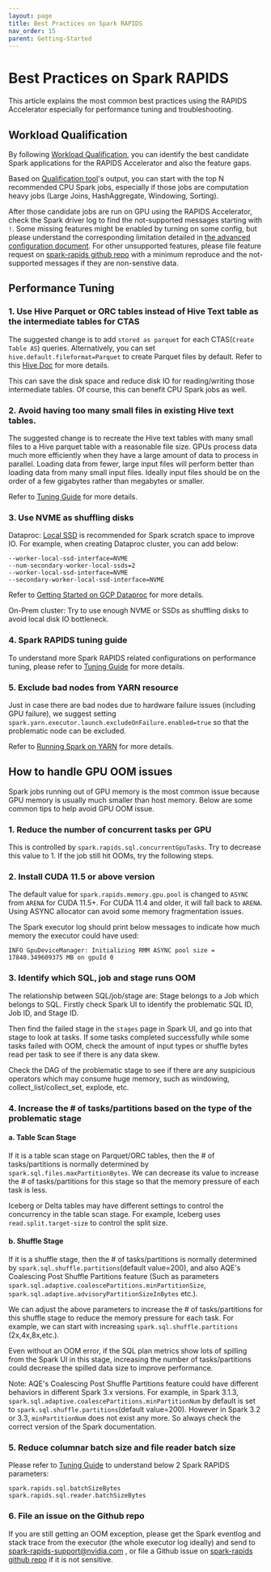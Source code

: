 ```yaml
---
layout: page
title: Best Practices on Spark RAPIDS
nav_order: 15
parent: Getting-Started
---
```


# Best Practices on Spark RAPIDS

This article explains the most common best practices using the RAPIDS Accelerator especially for 
performance tuning and troubleshooting.

## Workload Qualification

By following [Workload Qualification](./getting-started-workload-qualification.md), you can identify
the best candidate Spark applications for the RAPIDS Accelerator and also the feature gaps.

Based on [Qualification tool](../spark-qualification-tool.md)'s output, you can start with the top N
recommended CPU Spark jobs, especially if those jobs are computation heavy jobs (Large Joins, 
HashAggregate, Windowing, Sorting).

After those candidate jobs are run on GPU using the RAPIDS Accelerator, check the Spark driver 
log to find the not-supported messages starting with `!`. Some missing features might be enabled by
turning on some config, but please understand the corresponding limitation detailed in 
[the advanced configuration document](../additional-functionality/advanced_configs.md).
For other unsupported features, please file feature request on 
[spark-rapids github repo](https://github.com/NVIDIA/spark-rapids/issues) with a minimum reproduce
and the not-supported messages if they are non-senstive data.

## Performance Tuning

### 1. Use Hive Parquet or ORC tables instead of Hive Text table as the intermediate tables for CTAS

The suggested change is to add `stored as parquet` for each CTAS(`Create Table AS`) queries.
Alternatively, you can set `hive.default.fileformat=Parquet` to create Parquet files by default.
Refer to this 
[Hive Doc](https://cwiki.apache.org/confluence/display/Hive/Configuration+Properties#ConfigurationProperties-hive.default.fileformat) 
for more details.

This can save the disk space and reduce disk IO for reading/writing those intermediate tables. 
Of course, this can benefit CPU Spark jobs as well.

### 2. Avoid having too many small files in existing Hive text tables.

The suggested change is to recreate the Hive text tables with many small files to a Hive parquet 
table with a reasonable file size.
GPUs process data much more efficiently when they have a large amount of data to process in parallel. 
Loading data from fewer, large input files will perform better than loading data from many small 
input files. Ideally input files should be on the order of a few gigabytes rather than megabytes or 
smaller.

Refer to [Tuning Guide](../tuning-guide.md#input-files) for more details.

### 3. Use NVME as shuffling disks

Dataproc: [Local SSD](https://cloud.google.com/dataproc/docs/concepts/compute/dataproc-local-ssds)
is recommended for Spark scratch space to improve IO. For example, when creating Dataproc cluster, 
you can add below:

```
--worker-local-ssd-interface=NVME
--num-secondary-worker-local-ssds=2
--worker-local-ssd-interface=NVME
--secondary-worker-local-ssd-interface=NVME
```

Refer to [Getting Started on GCP Dataproc](./getting-started-gcp.md) for more details.

On-Prem cluster: Try to use enough NVME or SSDs as shuffling disks to avoid local disk IO bottleneck.

### 4. Spark RAPIDS tuning guide

To understand more Spark RAPIDS related configurations on performance tuning, please refer to 
[Tuning Guide](../tuning-guide.md) for more details.

### 5. Exclude bad nodes from YARN resource

Just in case there are bad nodes due to hardware failure issues (including GPU failure), we suggest 
setting `spark.yarn.executor.launch.excludeOnFailure.enabled=true` so that the problematic node can 
be excluded.

Refer to [Running Spark on YARN](https://spark.apache.org/docs/latest/running-on-yarn.html) for more 
details.

## How to handle GPU OOM issues

Spark jobs running out of GPU memory is the most common issue because GPU memory is usually much 
smaller than host memory. Below are some common tips to help avoid GPU OOM issue.

### 1. Reduce the number of concurrent tasks per GPU

This is controlled by `spark.rapids.sql.concurrentGpuTasks`. Try to decrease this value to 1. 
If the job still hit OOMs, try the following steps.

### 2. Install CUDA 11.5 or above version

The default value for `spark.rapids.memory.gpu.pool` is changed to `ASYNC` from `ARENA` for CUDA 
11.5+. For CUDA 11.4 and older, it will fall back to `ARENA`.
Using ASYNC allocator can avoid some memory fragmentation issues.

The Spark executor log should print below messages to indicate how much memory the executor could 
have used:

```
INFO GpuDeviceManager: Initializing RMM ASYNC pool size = 17840.349609375 MB on gpuId 0
```

### 3. Identify which SQL, job and stage runs OOM

The relationship between SQL/job/stage are: Stage belongs to a Job which belongs to SQL.
Firstly check Spark UI to identify the problematic SQL ID, Job ID, and Stage ID.

Then find the failed stage in the `stages` page in Spark UI, and go into that stage to look at tasks.
If some tasks completed successfully while some tasks failed with OOM, check the amount of input 
types or shuffle bytes read per task to see if there is any data skew.

Check the DAG of the problematic stage to see if there are any suspicious operators which may 
consume huge memory, such as windowing, collect_list/collect_set, explode, etc. 

### 4. Increase the # of tasks/partitions based on the type of the problematic stage

#### a. Table Scan Stage

If it is a table scan stage on Parquet/ORC tables, then the # of tasks/partitions is normally 
determined by `spark.sql.files.maxPartitionBytes`. We can decrease its value to increase the # of 
tasks/partitions for this stage so that the memory pressure of each task is less. 

Iceberg or Delta 
tables may have different settings to control the concurrency in the table scan stage. For example, 
Iceberg uses `read.split.target-size` to control the split size.

#### b. Shuffle Stage

If it is a shuffle stage, then the # of tasks/partitions is normally determined by 
`spark.sql.shuffle.partitions`(default value=200), and also AQE's Coalescing Post Shuffle Partitions
feature (Such as parameters `spark.sql.adaptive.coalescePartitions.minPartitionSize`, 
`spark.sql.adaptive.advisoryPartitionSizeInBytes` etc.).

We can adjust the above parameters to increase the # of tasks/partitions for this shuffle stage to 
reduce the memory pressure for each task. For example, we can start with increasing 
`spark.sql.shuffle.partitions` (2x,4x,8x,etc.).

Even without an OOM error, if the SQL plan metrics show lots of spilling from the
Spark UI in this stage, increasing the number  of tasks/partitions could decrease the
spilled data size to improve performance.

Note: AQE's Coalescing Post Shuffle Partitions feature could have different behaviors in different 
Spark 3.x versions. For example, in Spark 3.1.3, `spark.sql.adaptive.coalescePartitions.minPartitionNum`
by default is set to `spark.sql.shuffle.partitions`(default value=200). However in Spark 3.2 or 3.3, 
`minPartitionNum` does not exist any more. So always check the correct version of the Spark documentation.

### 5. Reduce columnar batch size and file reader batch size

Please refer to [Tuning Guide](../tuning-guide.md#columnar-batch-size) to understand below 2 Spark 
RAPIDS parameters:
```
spark.rapids.sql.batchSizeBytes
spark.rapids.sql.reader.batchSizeBytes
```

### 6. File an issue on the Github repo

If you are still getting an OOM exception, please get the Spark eventlog and stack trace from the 
executor (the whole executor log ideally) and send to spark-rapids-support@nvidia.com , or file a 
Github issue on [spark-rapids github repo](https://github.com/NVIDIA/spark-rapids/issues) if it is 
not sensitive.